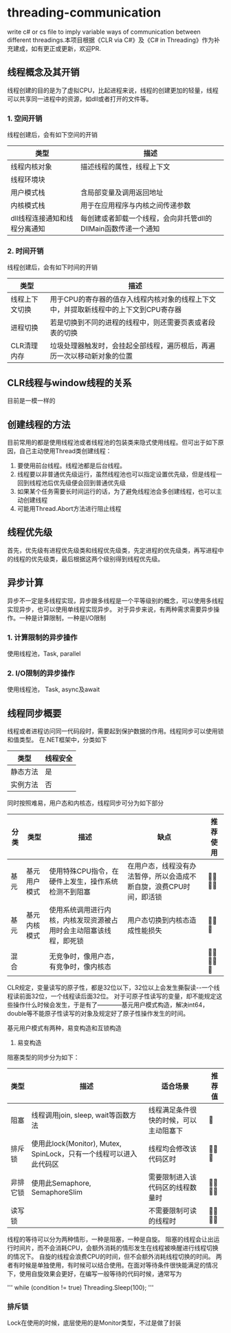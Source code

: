 
# threading-communication
write c# or cs file to imply variable ways of communication between different threadings.本项目根据《CLR via C#》及《C# in Threading》作为补充建成，如有更正或更新，欢迎PR.


## 线程概念及其开销
线程创建的目的是为了虚拟CPU，比起进程来说，线程的创建更加的轻量，线程可以共享同一进程中的资源，如dll或者打开的文件等。

### 1. 空间开销
线程创建后，会有如下空间的开销

|类型|描述|
|----|----|
|线程内核对象|描述线程的属性，线程上下文|
|线程环境块||
|用户模式栈|含局部变量及调用返回地址|
|内核模式栈|用于在应用程序与内核之间传递参数|
|dll线程连接通知和线程分离通知|每创建或者卸载一个线程，会向非托管dll的DllMain函数传递一个通知|

### 2. 时间开销
线程创建后，会有如下时间的开销

|类型|描述|
|----|----|
|线程上下文切换|用于CPU的寄存器的值存入线程内核对象的线程上下文中，并提取新线程中的上下文到CPU寄存器|
|进程切换|若是切换到不同的进程的线程中，则还需要页表或者段表的切换|
|CLR清理内存|垃圾处理器触发时，会挂起全部线程，遍历根后，再遍历一次以移动新对象的位置|

## CLR线程与window线程的关系
目前是一模一样的

## 创建线程的方法
目前常用的都是使用线程池或者线程池的包装类来隐式使用线程。但可出于如下原因，自己主动使用Thread类创建线程：

1. 要使用前台线程。线程池都是后台线程。
2. 线程要以非普通优先级运行，虽然线程池也可以指定设置优先级，但是线程一回到线程池后优先级便会回到普通优先级
3. 如果某个任务需要长时间运行的话，为了避免线程池会多创建线程，也可以主动创建线程
4. 可能用Thread.Abort方法进行阻止线程

## 线程优先级
首先，优先级有进程优先级类和线程优先级类，先定进程的优先级类，再写进程中的线程的优先级类，最后根据这两个级别得到线程优先级。

## 异步计算
异步不一定是多线程实现，异步跟多线程是一个平等级别的概念，可以使用多线程实现异步，也可以使用单线程实现异步。
对于异步来说，有两种需求需要异步操作。一种是计算限制，一种是I/O限制

### 1. 计算限制的异步操作
使用线程池，Task, parallel

### 2. I/O限制的异步操作
使用线程池， Task, async及await

## 线程同步概要
线程或者进程访问同一代码段时，需要起到保护数据的作用。线程同步可以使用锁和值类型。
在.NET框架中，分类如下

|类型|线程安全|
|----|----|
|静态方法|是|
|实例方法|否|

同时按照难易，用户态和内核态，线程同步可分为如下部分

|分类|类型|描述|缺点|推荐使用|
|----|----|----|----|----|
|基元|基元用户模式|使用特殊CPU指令，在硬件上发生，操作系统检测不到阻塞|在用户态，线程没有办法暂停，所以会造成不断自旋，浪费CPU时间，即活锁|🌟🌟🌟🌟|
|基元|基元内核模式|使用系统调用进行内核，内核发现资源被占用时会主动阻塞该线程，即死锁|用户态切换到内核态造成性能损失|🌟🌟🌟|
|混合||无竞争时，像用户态，有竞争时，像内核态||🌟🌟🌟🌟🌟|

CLR规定，变量读写的原子性，都是32位以下，32位以上会发生撕裂读--一个线程读前面32位，一个线程读后面32位。
对于可原子性读写的变量，却不能规定这些操作什么时候会发生，于是有了————基元用户模式构造，解决int64，double等不能原子性读写的对象及规定好了原子性操作发生的时间。

基元用户模式有两种，易变构造和互锁构造

1. 易变构造

阻塞类型的同步分为如下：

|类型|描述|适合场景|推荐值|
|----|----|----|----|
|阻塞|线程调用join, sleep, wait等函数方法|线程满足条件很快的时候，可以主动阻塞下|🌟|
|排斥锁|使用此lock(Monitor), Mutex, SpinLock，只有一个线程可以进入此代码区|线程均会修改该代码区时|🌟🌟🌟|
|非排它锁|使用此Semaphore, SemaphoreSlim|需要限制进入该代码区的线程数量时|🌟🌟🌟🌟|
|读写锁||不需要限制可读的线程时|🌟🌟🌟🌟|

线程的等待可以分为两种情形，一种是阻塞，一种是自旋。
阻塞的线程会让出运行时间片，而不会消耗CPU，会额外消耗的情形发生在线程被唤醒进行线程切换的情况下。
自旋的线程会浪费CPU的时间，但不会额外消耗线程切换的时间。
两者有时候是单独使用，有时候可以结合使用。在面对等待条件很快能满足的情况下，使用自旋效果会更好，在编写一般等待的代码时候，通常写为

'''
while (condition != true)
    Threading.Sleep(100);
'''

### 排斥锁
Lock在使用的时候，底层使用的是Monitor类型，不过是做了封装